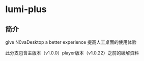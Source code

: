 # lumi-plus

## 简介

 give N0vaDesktop a better experience
提高人工桌面的使用体验

此分支包含主版本（v1.0.0）player版本（v1.0.22）之前的破解资料

